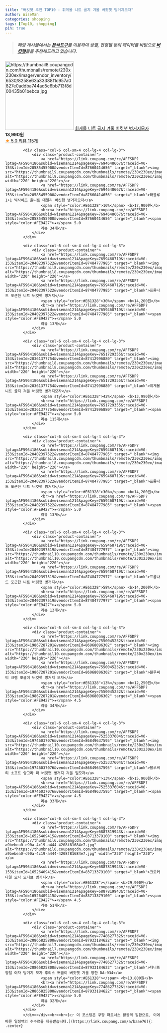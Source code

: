 ```yaml
---
title: "버킷햇 추천 TOP10 - 휘게몰 니트 골지 겨울 버킷햇 벙거지모자"
author: WiseMan
categories: shopping
tags: [Top10, shopping]
pin: true
---
```


> ##### 해당 게시물에서는 [**분석도구**](https://itemscout.io/)를 이용하여 **성별**, **연령별** 등의 데이터를 바탕으로 [**버킷햇**](https://link.coupang.com/a/baae76)들을 추천해드리고 있습니다.
<div class="container"><div class="row">
            <div class="col-6 col-sm-4 col-lg-4 col-lg-3">
                <div class="product-container">
                    <a href="https://link.coupang.com/re/AFFSDP?lptag=AF5964186&subid=wiseman1214&pageKey=7651729355&traceid=V0-153&itemId=20361377754&vendorItemId=87412996880" target="_blank"><img src="https://thumbnail8.coupangcdn.com/thumbnails/remote/230x230ex/image/vendor_inventory/6530/8258e63a33388f1c957a0827e0addba744ad5c6bb713f8d00435b01bebca.jpg" alt="https://thumbnail8.coupangcdn.com/thumbnails/remote/230x230ex/image/vendor_inventory/6530/8258e63a33388f1c957a0827e0addba744ad5c6bb713f8d00435b01bebca.jpg" width="220" height="220"></a>
                    <a href="https://link.coupang.com/re/AFFSDP?lptag=AF5964186&subid=wiseman1214&pageKey=7651729355&traceid=V0-153&itemId=20361377754&vendorItemId=87412996880" target="_blank">휘게몰 니트 골지 겨울 버킷햇 벙거지모자</a>
                    <span style="color:#E61328"></span> <b>13,990원</b>
                    <br><a href="https://link.coupang.com/re/AFFSDP?lptag=AF5964186&subid=wiseman1214&pageKey=7651729355&traceid=V0-153&itemId=20361377754&vendorItemId=87412996880" target="_blank"><span style="color:#FE9427">★</span> 5.0
                    리뷰 115개</a>
                </div>
            </div>
            
            <div class="col-6 col-sm-4 col-lg-4 col-lg-3">
                <div class="product-container">
                    <a href="https://link.coupang.com/re/AFFSDP?lptag=AF5964186&subid=wiseman1214&pageKey=7694648667&traceid=V0-153&itemId=20585455900&vendorItemId=87660414656" target="_blank"><img src="https://thumbnail9.coupangcdn.com/thumbnails/remote/230x230ex/image/vendor_inventory/3d19/731611668624aa236a0bf242131b5039214ce4ac3910cef720ea0da89979.jpg" alt="https://thumbnail9.coupangcdn.com/thumbnails/remote/230x230ex/image/vendor_inventory/3d19/731611668624aa236a0bf242131b5039214ce4ac3910cef720ea0da89979.jpg" width="220" height="220"></a>
                    <a href="https://link.coupang.com/re/AFFSDP?lptag=AF5964186&subid=wiseman1214&pageKey=7694648667&traceid=V0-153&itemId=20585455900&vendorItemId=87660414656" target="_blank">러블루 1+1 빅사이즈 울니트 데일리 버킷햇 벙거지모자</a>
                    <span style="color:#E61328">16%</span> <b>17,900원</b>
                    <br><a href="https://link.coupang.com/re/AFFSDP?lptag=AF5964186&subid=wiseman1214&pageKey=7694648667&traceid=V0-153&itemId=20585455900&vendorItemId=87660414656" target="_blank"><span style="color:#FE9427">★</span> 5.0
                    리뷰 34개</a>
                </div>
            </div>
            
            <div class="col-6 col-sm-4 col-lg-4 col-lg-3">
                <div class="product-container">
                    <a href="https://link.coupang.com/re/AFFSDP?lptag=AF5964186&subid=wiseman1214&pageKey=7659468719&traceid=V0-153&itemId=20402397522&vendorItemId=87484777985" target="_blank"><img src="https://thumbnail8.coupangcdn.com/thumbnails/remote/230x230ex/image/vendor_inventory/639d/8e4e6d801c5fe8d7a798be328ee19f88b4ee3e21f222f85191addf5b41e2.jpg" alt="https://thumbnail8.coupangcdn.com/thumbnails/remote/230x230ex/image/vendor_inventory/639d/8e4e6d801c5fe8d7a798be328ee19f88b4ee3e21f222f85191addf5b41e2.jpg" width="220" height="220"></a>
                    <a href="https://link.coupang.com/re/AFFSDP?lptag=AF5964186&subid=wiseman1214&pageKey=7659468719&traceid=V0-153&itemId=20402397522&vendorItemId=87484777985" target="_blank">프롬나드 포근한 니트 버킷햇 벙거지</a>
                    <span style="color:#E61328">30%</span> <b>14,200원</b>
                    <br><a href="https://link.coupang.com/re/AFFSDP?lptag=AF5964186&subid=wiseman1214&pageKey=7659468719&traceid=V0-153&itemId=20402397522&vendorItemId=87484777985" target="_blank"><span style="color:#FE9427">★</span> 5.0
                    리뷰 13개</a>
                </div>
            </div>
            
            <div class="col-6 col-sm-4 col-lg-4 col-lg-3">
                <div class="product-container">
                    <a href="https://link.coupang.com/re/AFFSDP?lptag=AF5964186&subid=wiseman1214&pageKey=7651729355&traceid=V0-153&itemId=20361377754&vendorItemId=87412996880" target="_blank"><img src="https://thumbnail8.coupangcdn.com/thumbnails/remote/230x230ex/image/vendor_inventory/6530/8258e63a33388f1c957a0827e0addba744ad5c6bb713f8d00435b01bebca.jpg" alt="https://thumbnail8.coupangcdn.com/thumbnails/remote/230x230ex/image/vendor_inventory/6530/8258e63a33388f1c957a0827e0addba744ad5c6bb713f8d00435b01bebca.jpg" width="220" height="220"></a>
                    <a href="https://link.coupang.com/re/AFFSDP?lptag=AF5964186&subid=wiseman1214&pageKey=7651729355&traceid=V0-153&itemId=20361377754&vendorItemId=87412996880" target="_blank">휘게몰 니트 골지 겨울 버킷햇 벙거지모자</a>
                    <span style="color:#E61328">42%</span> <b>13,990원</b>
                    <br><a href="https://link.coupang.com/re/AFFSDP?lptag=AF5964186&subid=wiseman1214&pageKey=7651729355&traceid=V0-153&itemId=20361377754&vendorItemId=87412996880" target="_blank"><span style="color:#FE9427">★</span> 5.0
                    리뷰 115개</a>
                </div>
            </div>
            
            <div class="col-6 col-sm-4 col-lg-4 col-lg-3">
                <div class="product-container">
                    <a href="https://link.coupang.com/re/AFFSDP?lptag=AF5964186&subid=wiseman1214&pageKey=7659468719&traceid=V0-153&itemId=20402397522&vendorItemId=87484777985" target="_blank"><img src="https://thumbnail8.coupangcdn.com/thumbnails/remote/230x230ex/image/vendor_inventory/639d/8e4e6d801c5fe8d7a798be328ee19f88b4ee3e21f222f85191addf5b41e2.jpg" alt="https://thumbnail8.coupangcdn.com/thumbnails/remote/230x230ex/image/vendor_inventory/639d/8e4e6d801c5fe8d7a798be328ee19f88b4ee3e21f222f85191addf5b41e2.jpg" width="220" height="220"></a>
                    <a href="https://link.coupang.com/re/AFFSDP?lptag=AF5964186&subid=wiseman1214&pageKey=7659468719&traceid=V0-153&itemId=20402397522&vendorItemId=87484777985" target="_blank">프롬나드 포근한 니트 버킷햇 벙거지</a>
                    <span style="color:#E61328">30%</span> <b>14,200원</b>
                    <br><a href="https://link.coupang.com/re/AFFSDP?lptag=AF5964186&subid=wiseman1214&pageKey=7659468719&traceid=V0-153&itemId=20402397522&vendorItemId=87484777985" target="_blank"><span style="color:#FE9427">★</span> 5.0
                    리뷰 13개</a>
                </div>
            </div>
            
            <div class="col-6 col-sm-4 col-lg-4 col-lg-3">
                <div class="product-container">
                    <a href="https://link.coupang.com/re/AFFSDP?lptag=AF5964186&subid=wiseman1214&pageKey=7659468719&traceid=V0-153&itemId=20402397519&vendorItemId=87484777977" target="_blank"><img src="https://thumbnail10.coupangcdn.com/thumbnails/remote/230x230ex/image/vendor_inventory/17b2/aac1104b6551ec4b25a3bbcbf9081ce8f0bc9bc96d2141f97e951c342380.jpg" alt="https://thumbnail10.coupangcdn.com/thumbnails/remote/230x230ex/image/vendor_inventory/17b2/aac1104b6551ec4b25a3bbcbf9081ce8f0bc9bc96d2141f97e951c342380.jpg" width="220" height="220"></a>
                    <a href="https://link.coupang.com/re/AFFSDP?lptag=AF5964186&subid=wiseman1214&pageKey=7659468719&traceid=V0-153&itemId=20402397519&vendorItemId=87484777977" target="_blank">프롬나드 포근한 니트 버킷햇 벙거지</a>
                    <span style="color:#E61328">58%</span> <b>14,200원</b>
                    <br><a href="https://link.coupang.com/re/AFFSDP?lptag=AF5964186&subid=wiseman1214&pageKey=7659468719&traceid=V0-153&itemId=20402397519&vendorItemId=87484777977" target="_blank"><span style="color:#FE9427">★</span> 5.0
                    리뷰 13개</a>
                </div>
            </div>
            
            <div class="col-6 col-sm-4 col-lg-4 col-lg-3">
                <div class="product-container">
                    <a href="https://link.coupang.com/re/AFFSDP?lptag=AF5964186&subid=wiseman1214&pageKey=7550045232&traceid=V0-153&itemId=19867287201&vendorItemId=86968096302" target="_blank"><img src="https://thumbnail10.coupangcdn.com/thumbnails/remote/230x230ex/image/vendor_inventory/5c23/d6241b3efa519ba17d5834149a619f55b5ec9d342f14eb396d9889d8987a.jpg" alt="https://thumbnail10.coupangcdn.com/thumbnails/remote/230x230ex/image/vendor_inventory/5c23/d6241b3efa519ba17d5834149a619f55b5ec9d342f14eb396d9889d8987a.jpg" width="220" height="220"></a>
                    <a href="https://link.coupang.com/re/AFFSDP?lptag=AF5964186&subid=wiseman1214&pageKey=7550045232&traceid=V0-153&itemId=19867287201&vendorItemId=86968096302" target="_blank">블루씨티 크렘 뽀글이 버킷햇 벙거지 모자</a>
                    <span style="color:#E61328">13%</span> <b>12,250원</b>
                    <br><a href="https://link.coupang.com/re/AFFSDP?lptag=AF5964186&subid=wiseman1214&pageKey=7550045232&traceid=V0-153&itemId=19867287201&vendorItemId=86968096302" target="_blank"><span style="color:#FE9427">★</span> 4.5
                    리뷰 34개</a>
                </div>
            </div>
            
            <div class="col-6 col-sm-4 col-lg-4 col-lg-3">
                <div class="product-container">
                    <a href="https://link.coupang.com/re/AFFSDP?lptag=AF5964186&subid=wiseman1214&pageKey=7525337604&traceid=V0-153&itemId=19746037076&vendorItemId=86849637595" target="_blank"><img src="https://thumbnail10.coupangcdn.com/thumbnails/remote/230x230ex/image/vendor_inventory/dd4b/8ee2c4c80b54a4ccf069aee2b0d3d95cbf29b4fc41e917c0dd79e7654afd.jpg" alt="https://thumbnail10.coupangcdn.com/thumbnails/remote/230x230ex/image/vendor_inventory/dd4b/8ee2c4c80b54a4ccf069aee2b0d3d95cbf29b4fc41e917c0dd79e7654afd.jpg" width="220" height="220"></a>
                    <a href="https://link.coupang.com/re/AFFSDP?lptag=AF5964186&subid=wiseman1214&pageKey=7525337604&traceid=V0-153&itemId=19746037076&vendorItemId=86849637595" target="_blank">블루씨티 소프트 앙고라 퍼 버킷햇 벙거지 겨울 털모자</a>
                    <span style="color:#E61328">13%</span> <b>15,900원</b>
                    <br><a href="https://link.coupang.com/re/AFFSDP?lptag=AF5964186&subid=wiseman1214&pageKey=7525337604&traceid=V0-153&itemId=19746037076&vendorItemId=86849637595" target="_blank"><span style="color:#FE9427">★</span> 4.5
                    리뷰 33개</a>
                </div>
            </div>
            
            <div class="col-6 col-sm-4 col-lg-4 col-lg-3">
                <div class="product-container">
                    <a href="https://link.coupang.com/re/AFFSDP?lptag=AF5964186&subid=wiseman1214&pageKey=6887819943&traceid=V0-153&itemId=16526409415&vendorItemId=83713379100" target="_blank"><img src="https://thumbnail6.coupangcdn.com/thumbnails/remote/230x230ex/image/retail/images/3650303453090299-a9bebea0-c90a-4c19-a444-4208f81684e7.jpg" alt="https://thumbnail6.coupangcdn.com/thumbnails/remote/230x230ex/image/retail/images/3650303453090299-a9bebea0-c90a-4c19-a444-4208f81684e7.jpg" width="220" height="220"></a>
                    <a href="https://link.coupang.com/re/AFFSDP?lptag=AF5964186&subid=wiseman1214&pageKey=6887819943&traceid=V0-153&itemId=16526409415&vendorItemId=83713379100" target="_blank">크로커다일 모자 모티브 벙거지</a>
                    <span style="color:#E61328"></span> <b>29,900원</b>
                    <br><a href="https://link.coupang.com/re/AFFSDP?lptag=AF5964186&subid=wiseman1214&pageKey=6887819943&traceid=V0-153&itemId=16526409415&vendorItemId=83713379100" target="_blank"><span style="color:#FE9427">★</span> 4.5
                    리뷰 51개</a>
                </div>
            </div>
            
            <div class="col-6 col-sm-4 col-lg-4 col-lg-3">
                <div class="product-container">
                    <a href="https://link.coupang.com/re/AFFSDP?lptag=AF5964186&subid=wiseman1214&pageKey=7748627732&traceid=V0-153&itemId=20865825800&vendorItemId=87933184622" target="_blank"><img src="https://thumbnail7.coupangcdn.com/thumbnails/remote/230x230ex/image/vendor_inventory/be54/17102a6b79a45638822f28eb02f91ce76a41936c557ce8f43f57e25b8de3.jpg" alt="https://thumbnail7.coupangcdn.com/thumbnails/remote/230x230ex/image/vendor_inventory/be54/17102a6b79a45638822f28eb02f91ce76a41936c557ce8f43f57e25b8de3.jpg" width="220" height="220"></a>
                    <a href="https://link.coupang.com/re/AFFSDP?lptag=AF5964186&subid=wiseman1214&pageKey=7748627732&traceid=V0-153&itemId=20865825800&vendorItemId=87933184622" target="_blank">다니뜨 양털 여자 벙거지 모자 후리스 뽀글이 버킷햇 겨울 방한 DA-034</a>
                    <span style="color:#E61328"></span> <b>13,800원</b>
                    <br><a href="https://link.coupang.com/re/AFFSDP?lptag=AF5964186&subid=wiseman1214&pageKey=7748627732&traceid=V0-153&itemId=20865825800&vendorItemId=87933184622" target="_blank"><span style="color:#FE9427">★</span> 5.0
                    리뷰 32개</a>
                </div>
            </div>
            </div></div><br><br>[👉 이 포스팅은 쿠팡 파트너스 활동의 일환으로, 이에 따른 일정액의 수수료를 제공받습니다.](https://link.coupang.com/a/baae76){: .center}